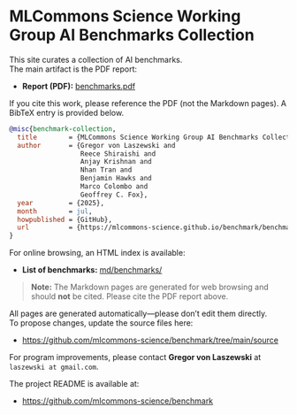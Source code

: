 # MLCommons Science Working Group AI Benchmarks Collection

This site curates a collection of AI benchmarks.  
The main artifact is the PDF report:

- **Report (PDF):** [benchmarks.pdf](benchmarks.pdf)

If you cite this work, please reference the PDF (not the Markdown pages). A BibTeX entry is provided below.

```bibtex
@misc{benchmark-collection,
  title        = {MLCommons Science Working Group AI Benchmarks Collection},
  author       = {Gregor von Laszewski and
                  Reece Shiraishi and
                  Anjay Krishnan and
                  Nhan Tran and
                  Benjamin Hawks and
                  Marco Colombo and
                  Geoffrey C. Fox},
  year         = {2025},
  month        = jul,
  howpublished = {GitHub},
  url          = {https://mlcommons-science.github.io/benchmark/benchmarks.pdf}
}
```

For online browsing, an HTML index is available:

- **List of benchmarks:** [md/benchmarks/](md/benchmarks/)

> **Note:** The Markdown pages are generated for web browsing and should **not** be cited. Please cite the PDF report above.

All pages are generated automatically—please don’t edit them directly.  
To propose changes, update the source files here:

- <https://github.com/mlcommons-science/benchmark/tree/main/source>

For program improvements, please contact **Gregor von Laszewski** at `laszewski at gmail.com`.

The project README is available at:

- <https://github.com/mlcommons-science/benchmark>
